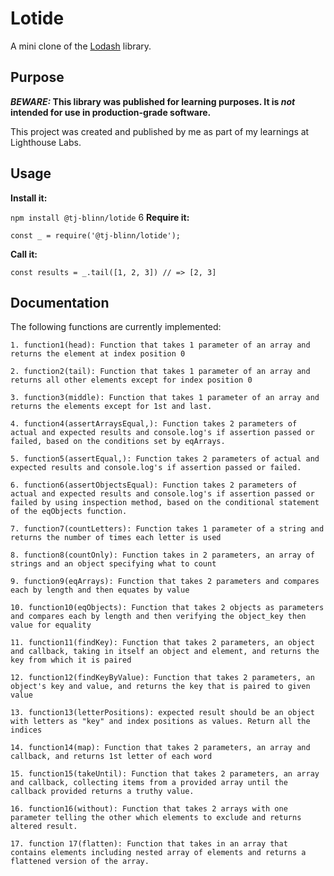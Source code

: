 # Lotide

A mini clone of the [Lodash](https://lodash.com) library.

## Purpose

**_BEWARE:_ This library was published for learning purposes. It is _not_ intended for use in production-grade software.**

This project was created and published by me as part of my learnings at Lighthouse Labs.

## Usage

**Install it:**

`npm install @tj-blinn/lotide`
6
**Require it:**

`const _ = require('@tj-blinn/lotide');`

**Call it:**

`const results = _.tail([1, 2, 3]) // => [2, 3]`

## Documentation

The following functions are currently implemented:

    1. function1(head): Function that takes 1 parameter of an array and returns the element at index position 0

    2. function2(tail): Function that takes 1 parameter of an array and returns all other elements except for index position 0

    3. function3(middle): Function that takes 1 parameter of an array and returns the elements except for 1st and last.

    4. function4(assertArraysEqual,): Function takes 2 parameters of actual and expected results and console.log's if assertion passed or failed, based on the conditions set by eqArrays.

    5. function5(assertEqual,): Function takes 2 parameters of actual and expected results and console.log's if assertion passed or failed.

    6. function6(assertObjectsEqual): Function takes 2 parameters of actual and expected results and console.log's if assertion passed or failed by using inspection method, based on the conditional statement of the eqObjects function.

    7. function7(countLetters): Function takes 1 parameter of a string and returns the number of times each letter is used

    8. function8(countOnly): Function takes in 2 parameters, an array of strings and an object specifying what to count

    9. function9(eqArrays): Function that takes 2 parameters and compares each by length and then equates by value

    10. function10(eqObjects): Function that takes 2 objects as parameters and compares each by length and then verifying the object_key then value for equality

    11. function11(findKey): Function that takes 2 parameters, an object and callback, taking in itself an object and element, and returns the key from which it is paired

    12. function12(findKeyByValue): Function that takes 2 parameters, an object's key and value, and returns the key that is paired to given value

    13. function13(letterPositions): expected result should be an object with letters as "key" and index positions as values. Return all the indices

    14. function14(map): Function that takes 2 parameters, an array and callback, and returns 1st letter of each word

    15. function15(takeUntil): Function that takes 2 parameters, an array and callback, collecting items from a provided array until the callback provided returns a truthy value.

    16. function16(without): Function that takes 2 arrays with one parameter telling the other which elements to exclude and returns altered result.

    17. function 17(flatten): Function that takes in an array that contains elements including nested array of elements and returns a flattened version of the array.
